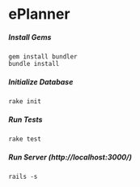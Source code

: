 # ePlanner

##### Install Gems
    gem install bundler
    bundle install

##### Initialize Database
    rake init

##### Run Tests
    rake test

##### Run Server (http://localhost:3000/)
    rails -s
